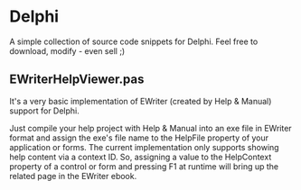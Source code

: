 # Delphi

A simple collection of source code snippets for Delphi.
Feel free to download, modify - even sell ;)

## EWriterHelpViewer.pas

It's a very basic implementation of EWriter (created by Help & Manual) support for Delphi.

Just compile your help project with Help & Manual into an exe file in EWriter format and assign the exe's file name to the HelpFile property of your application or forms.
The current implementation only supports showing help content via a context ID. So, assigning a value to the HelpContext property of a control or form and pressing F1 at runtime will bring up the related page in the EWriter ebook.
